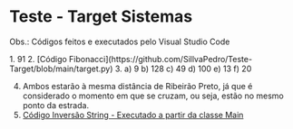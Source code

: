 # Teste - Target Sistemas

Obs.: Códigos feitos e executados pelo Visual Studio Code

<Respostas>
1. 91
2. [Código Fibonacci](https://github.com/SillvaPedro/Teste-Target/blob/main/target.py)
3. a) 9
   b) 128
   c) 49
   d) 100
   e) 13
   f) 20

4. Ambos estarão à mesma distância de Ribeirão Preto, já que é considerado o momento em que se cruzam, ou seja, estão no mesmo ponto da estrada.
5. [Código Inversão String - Executado a partir da classe Main]()
